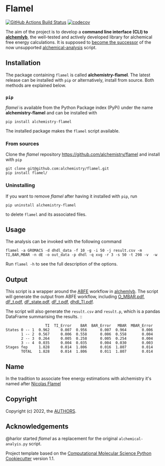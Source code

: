 # Flamel

[//]: # (Badges)
[![GitHub Actions Build Status](https://github.com/alchemistry/flamel/workflows/CI/badge.svg)](https://github.com/alchemistry/flamel/actions?query=workflow%3ACI)
[![codecov](https://codecov.io/gh/alchemistry/flamel/branch/main/graph/badge.svg)](https://codecov.io/gh/alchemistry/flamel/branch/master)


The aim of the project is to develop a **command line interface (CLI) to 
[alchemlyb](https://github.com/alchemistry/alchemlyb)**, the well-tested and 
actively developed library for alchemical free energy calculations. It is 
supposed to [become the successor](https://github.com/alchemistry/alchemlyb/wiki/Roadmap#librarify-alchemical-analysis-functionality) 
of the now unsupported [alchemical-analysis](https://github.com/MobleyLab/alchemical-analysis) script.

## Installation

The package containing `flamel` is called **alchemistry-flamel**. The
latest release can be installed with `pip` or alternatively, install
from source. Both methods are explained below.

### `pip`
*flamel* is available from the Python Package index (PyPi) under the
name **alchemistry-flamel** and can be installed with
```shell
pip install alchemistry-flamel
```
The installed package makes the `flamel` script available.


### From sources
Clone the *flamel* repository https://github.com/alchemistry/flamel
and install with `pip`
```shell
git clone git@github.com:alchemistry/flamel.git
pip install flamel/
```

### Uninstalling
If you want to remove *flamel* after having it installed with `pip`,
run
```shell
pip uninstall alchemistry-flamel
```
to delete `flamel` and its associated files.


## Usage

The analysis can be invoked with the following command

```shell
flamel -a GROMACS -d dhdl_data -f 10 -g -i 50 -j result.csv -m TI,BAR,MBAR -n dE -o out_data -p dhdl -q xvg -r 3 -s 50 -t 298 -v  -w
```

Run ``flamel -h`` to see the full description of the options.

## Output

This script is a wrapper around the 
[ABFE](https://alchemlyb.readthedocs.io/en/latest/workflows/alchemlyb.workflows.ABFE.html#alchemlyb.workflows.ABFE) 
workflow in [alchemlyb](https://github.com/alchemistry/alchemlyb). 
The script will generate the output from ABFE workflow, including 
[O_MBAR.pdf](https://alchemlyb.readthedocs.io/en/latest/visualisation.html#overlap-matrix-of-the-mbar),
[dF_t.pdf](https://alchemlyb.readthedocs.io/en/latest/visualisation.html#df-states-plots-between-different-estimators),
[dF_state.pdf](https://alchemlyb.readthedocs.io/en/latest/visualisation.html#overlap-matrix-of-the-mbar),
[dF_t.pdf](https://alchemlyb.readthedocs.io/en/latest/visualisation.html#forward-and-backward-convergence),
[dhdl_TI.pdf](https://alchemlyb.readthedocs.io/en/latest/visualisation.html#dhdl-plot-of-the-ti).

The script will also generate the `result.csv` and `result.p`, which is a 
pandas DataFrame summarising the results. ::

                      TI  TI_Error    BAR  BAR_Error   MBAR  MBAR_Error
    States 0 -- 1  0.962     0.007  0.956      0.007  0.964       0.006
           1 -- 2  0.567     0.006  0.558      0.006  0.558       0.004
           2 -- 3  0.264     0.005  0.258      0.005  0.254       0.004
           3 -- 4  0.035     0.004  0.035      0.004  0.030       0.003
    Stages fep     1.828     0.014  1.806      0.016  1.807       0.014
           TOTAL   1.828     0.014  1.806      0.011  1.807       0.014

## Name

In the tradition to associate free energy estimations with alchemistry it's 
named after [Nicolas Flamel](https://en.wikipedia.org/wiki/Nicolas_Flamel)

## Copyright

Copyright (c) 2022, the [AUTHORS](./AUTHORS).


## Acknowledgements

@harlor started *flamel* as a replacement for the original
`alchemical-analyis.py` script.

Project template based on the [Computational Molecular Science Python
Cookiecutter](https://github.com/molssi/cookiecutter-cms) version 1.1.

